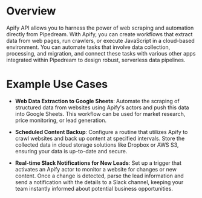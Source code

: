 # Overview

Apify API allows you to harness the power of web scraping and automation directly from Pipedream. With Apify, you can create workflows that extract data from web pages, run crawlers, or execute JavaScript in a cloud-based environment. You can automate tasks that involve data collection, processing, and migration, and connect these tasks with various other apps integrated within Pipedream to design robust, serverless data pipelines.

# Example Use Cases

- **Web Data Extraction to Google Sheets**: Automate the scraping of structured data from websites using Apify's actors and push this data into Google Sheets. This workflow can be used for market research, price monitoring, or lead generation.

- **Scheduled Content Backup**: Configure a routine that utilizes Apify to crawl websites and back up content at specified intervals. Store the collected data in cloud storage solutions like Dropbox or AWS S3, ensuring your data is up-to-date and secure.

- **Real-time Slack Notifications for New Leads**: Set up a trigger that activates an Apify actor to monitor a website for changes or new content. Once a change is detected, parse the lead information and send a notification with the details to a Slack channel, keeping your team instantly informed about potential business opportunities.
